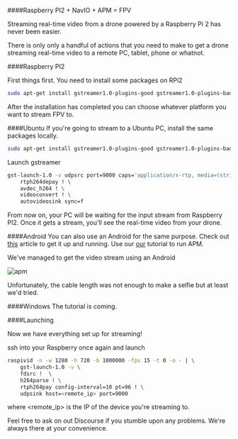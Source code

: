 ####Raspberry PI2 + NavIO + APM = FPV

Streaming real-time video from a drone powered by a Raspberry Pi 2 has never been easier. 

There is only only a handful of actions that you need to make to get a drone streaming real-time video to a remote PC, tablet, phone or whatnot.

####Raspberry PI2

First things first. You need to install some packages on RPi2

```bash
sudo apt-get install gstreamer1.0-plugins-good gstreamer1.0-plugins-bad gstreamer1.0-libav
```

After the installation has completed you can choose whatever platform you want to stream FPV to.

####Ubuntu
If you're going to stream to a Ubuntu PC, install the same packages locally.

```bash
sudo apt-get install gstreamer1.0-plugins-good gstreamer1.0-plugins-bad gstreamer1.0-libav
```

Launch gstreamer

```bash
gst-launch-1.0 -v udpsrc port=9000 caps='application/x-rtp, media=(string)video, clock-rate=(int)90000, encoding-name=(string)H264' ! \ 
    rtph264depay ! \
    avdec_h264 ! \
    videoconvert ! \
    autovideosink sync=f
```

From now on, your PC will be waiting for the input stream from Raspberry PI2. Once it gets a stream, you'll see the real-time video from your drone.

####Android
You can also use an Android for the same purpose. Check out [this](http://diydrones.com/profiles/blogs/how-to-run-a-mav-link-heads-up-display-on-android-or-windows-with) article to get it up and running. Use our [our](http://docs.emlid.com/Navio-APM/installation-and-running/) tutorial to run APM.

We've managed to get the video stream using an Android

![apm](http://www.emlid.com/wp-content/uploads/2014/10/APM.png)

Unfortunately, the cable length was not enough to make a selfie but at least we'd tried. 

####Windows
The tutorial is coming.

####Launching

Now we have everything set up for streaming!

ssh into your Raspberry once again and launch

```bash
raspivid -n -w 1280 -h 720 -b 1000000 -fps 15 -t 0 -o - | \
    gst-launch-1.0 -v \
    fdsrc !  \
    h264parse ! \
    rtph264pay config-interval=10 pt=96 ! \ 
    udpsink host=<remote_ip> port=9000
```
where <remote_ip> is the IP of the device you're streaming to.

Feel free to ask on out Discourse if you stumble upon any problems. We're always there at your convenience.  
